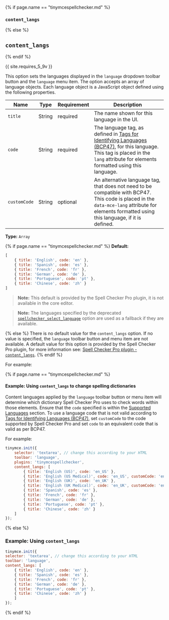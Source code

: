 {% if page.name == "tinymcespellchecker.md" %}
### `content_langs`
{% else %}
## `content_langs`
{% endif %}

{{ site.requires_5_9v }}

This option sets the languages displayed in the `language` dropdown toolbar button and the `language` menu item. The option accepts an array of language objects. Each language object is a JavaScript object defined using the following properties.

| Name | Type | Requirement | Description |
| ---- | ---- | ----------- | ----------- |
| `title` | String | required | The name shown for this language in the UI. |
| `code` | String | required | The language tag, as defined in [Tags for Identifying Languages (BCP47)](https://www.ietf.org/rfc/bcp/bcp47.txt), for this language. This tag is placed in the `lang` attribute for elements formatted using this language. |
| `customCode` | String | optional | An alternative language tag, that does not need to be compatible with BCP47. This code is placed in the `data-mce-lang` attribute for elements formatted using this language, if it is defined. |

**Type:** `Array`

{% if page.name == "tinymcespellchecker.md" %}
**Default:**
```js
[
    { title: 'English', code: 'en' },
    { title: 'Spanish', code: 'es' },
    { title: 'French', code: 'fr' },
    { title: 'German', code: 'de' },
    { title: 'Portuguese', code: 'pt' },
    { title: 'Chinese', code: 'zh' }
]
```
> **Note:** This default is provided by the Spell Checker Pro plugin, it is not available in the core editor.

> **Note:** The languages specified by the deprecated [`spellchecker_select_language`](#spellchecker_select_language) option are used as a fallback if they are available.

{% else %}
There is no default value for the `content_langs` option. If no value is specified, the `language` toolbar button and menu item are not available. A default value for this option is provided by the Spell Checker Pro plugin, for more information see: [Spell Checker Pro plugin - `content_langs`]({{site.baseurl}}/plugins/premium/tinymcespellchecker/#content_langs).
{% endif %}

For example:

{% if page.name == "tinymcespellchecker.md" %}
#### Example: Using `content_langs` to change spelling dictionaries

Content languages applied by the `language` toolbar button or menu item will determine which dictionary Spell Checker Pro uses to check words within those elements. Ensure that the `code` specified is within the [Supported Languages](#supportedlanguages) section. To use a language code that is not valid according to [Tags for Identifying Languages (BCP47)](https://www.ietf.org/rfc/bcp/bcp47.txt), set `customCode` to the code supported by Spell Checker Pro and set `code` to an equivalent code that is valid as per BCP47.

For example:

```js
tinymce.init({
    selector: 'textarea', // change this according to your HTML
    toolbar: 'language',
    plugins: 'tinymcespellchecker',
    content_langs: [
        { title: 'English (US)', code: 'en_US' },
        { title: 'English (US Medical)', code: 'en_US', customCode: 'en_US-medical' },
        { title: 'English (UK)', code: 'en_UK' },
        { title: 'English (UK Medical)', code: 'en_UK', customCode: 'en_UK-medical' },
        { title: 'Spanish', code: 'es' },
        { title: 'French', code: 'fr' },
        { title: 'German', code: 'de' },
        { title: 'Portuguese', code: 'pt' },
        { title: 'Chinese', code: 'zh' }
    ]
});
```
{% else %}
### Example: Using `content_langs`

```js
tinymce.init({
selector: 'textarea', // change this according to your HTML
toolbar: 'language',
content_langs: [
    { title: 'English', code: 'en' },
    { title: 'Spanish', code: 'es' },
    { title: 'French', code: 'fr' },
    { title: 'German', code: 'de' },
    { title: 'Portuguese', code: 'pt' },
    { title: 'Chinese', code: 'zh' }
    ]
});
```
{% endif %}